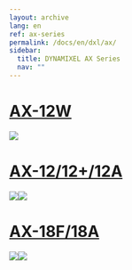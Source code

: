 ```yaml
---
layout: archive
lang: en
ref: ax-series
permalink: /docs/en/dxl/ax/
sidebar:
  title: DYNAMIXEL AX Series
  nav: ""
---
```



# [AX-12W](#ax-12w)

[![](/assets/images/dxl/ax/ax-12w_product.jpg)](/docs/en/dxl/ax/ax-12w/)

# [AX-12/12+/12A](#ax-1212+12a)

[![](/assets/images/dxl/ax/ax-12+_product.png)![](/assets/images/dxl/ax/ax-12a_product.png)](/docs/en/dxl/ax/ax-12a/)

# [AX-18F/18A](#ax-18f18a)

[![](/assets/images/dxl/ax/ax-18f_product.jpg)![](/assets/images/dxl/ax/ax-18a_product.png)](/docs/en/dxl/ax/ax-18a/)
